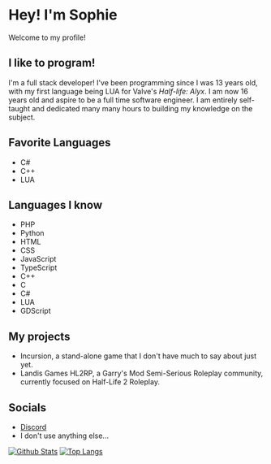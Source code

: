 # Hey! I'm Sophie
Welcome to my profile!

## I like to program!
I'm a full stack developer! I've been programming since I was 13 years old, with my first language being LUA for Valve's *Half-life: Alyx*. I am now 16 years old and aspire to be a full time software engineer. I am entirely self-taught and dedicated many many hours to building my knowledge on the subject.

## Favorite Languages
- C#
- C++
- LUA

## Languages I know
- PHP
- Python
- HTML
- CSS
- JavaScript
- TypeScript
- C++
- C
- C#
- LUA
- GDScript

## My projects
- Incursion, a stand-alone game that I don't have much to say about just yet.
- Landis Games HL2RP, a Garry's Mod Semi-Serious Roleplay community, currently focused on Half-Life 2 Roleplay.

## Socials
- [Discord](discord.gg/landis)
- I don't use anything else...

[![Github Stats](https://github-readme-stats.vercel.app/api?username=sophfee&theme=react&show_icons=1&include_all_commits=1&count_private=1&hide=html)](https://github.com/anuraghazra/github-readme-stats)
[![Top Langs](https://github-readme-stats.vercel.app/api/top-langs/?username=sophfee&theme=react&layout=compact&langs_count=10&hide=HTML,CSS&count_private=1)](https://github.com/anuraghazra/github-readme-stats)
